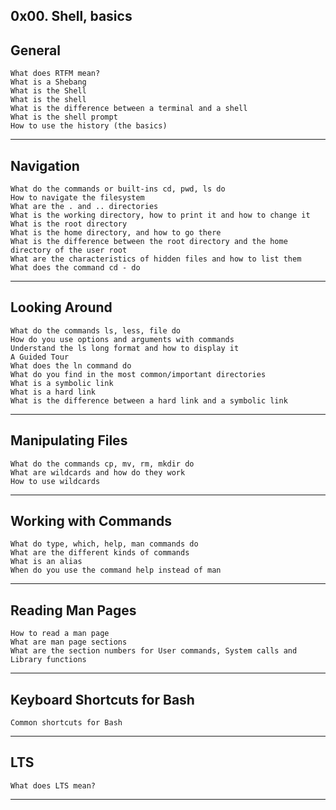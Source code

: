 ## 0x00. Shell, basics
## General
	What does RTFM mean?
	What is a Shebang
	What is the Shell
	What is the shell
	What is the difference between a terminal and a shell
	What is the shell prompt
	How to use the history (the basics)
---

## Navigation
	What do the commands or built-ins cd, pwd, ls do
	How to navigate the filesystem
	What are the . and .. directories
	What is the working directory, how to print it and how to change it
	What is the root directory
	What is the home directory, and how to go there
	What is the difference between the root directory and the home directory of the user root
	What are the characteristics of hidden files and how to list them
	What does the command cd - do
---

## Looking Around
	What do the commands ls, less, file do
	How do you use options and arguments with commands
	Understand the ls long format and how to display it
	A Guided Tour
	What does the ln command do
	What do you find in the most common/important directories
	What is a symbolic link
	What is a hard link
	What is the difference between a hard link and a symbolic link
---

## Manipulating Files
	What do the commands cp, mv, rm, mkdir do
	What are wildcards and how do they work
	How to use wildcards
---

## Working with Commands
	What do type, which, help, man commands do
	What are the different kinds of commands
	What is an alias
	When do you use the command help instead of man
---

## Reading Man Pages
	How to read a man page
	What are man page sections
	What are the section numbers for User commands, System calls and Library functions
---

## Keyboard Shortcuts for Bash
	Common shortcuts for Bash
---

## LTS
	What does LTS mean?
---
